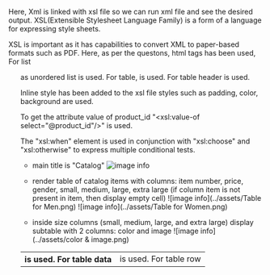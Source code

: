
Here, Xml is linked with xsl file so we can run xml file and see the desired output.
XSL(Extensible Stylesheet Language Family) is a form of a language for expressing style sheets.

XSL is important as it has capabilities to convert XML to paper-based formats such as PDF.
Here, as per the questons, 
html tags has been used, 
For list <ul> as unordered list is used.
For table, <table> is used.
For table header <th> is used.
For table data <td> is used.
For table row <tr> is used.

Inline style has been added to the xsl file styles such as padding, color, background are used.

To get the attribute value of product_id "<xsl:value-of select="@product_id"/>" is used.

The "xsl:when" element is used in conjunction with "xsl:choose" and "xsl:otherwise" to express multiple conditional tests.

- main title is "Catalog"
![image info](../assets/main.png)

- render table of catalog items with columns: item number, price, gender, small, medium, large, extra large (if column item is not present in item, then display empty cell)
![image info](../assets/Table for Men.png)
![image info](../assets/Table for Women.png)

- inside size columns (small, medium, large, and extra large) display subtable with 2 columns: color and image
![image info](../assets/color & image.png)